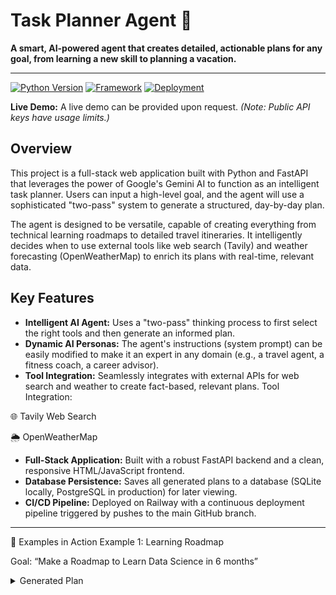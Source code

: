 # Task Planner Agent 🚀

**A smart, AI-powered agent that creates detailed, actionable plans for any goal, from learning a new skill to planning a vacation.**

---

[![Python Version](https://img.shields.io/badge/Python-3.12-blue.svg)](https://www.python.org/downloads/)
[![Framework](https://img.shields.io/badge/Framework-FastAPI-green.svg)](https://fastapi.tiangolo.com/)
[![Deployment](https://img.shields.io/badge/Deployed%20on-Railway-lightgrey.svg)](https://railway.app/)

**Live Demo:** A live demo can be provided upon request. *(Note: Public API keys have usage limits.)*

## Overview

This project is a full-stack web application built with Python and FastAPI that leverages the power of Google's Gemini AI to function as an intelligent task planner. Users can input a high-level goal, and the agent will use a sophisticated "two-pass" system to generate a structured, day-by-day plan.

The agent is designed to be versatile, capable of creating everything from technical learning roadmaps to detailed travel itineraries. It intelligently decides when to use external tools like web search (Tavily) and weather forecasting (OpenWeatherMap) to enrich its plans with real-time, relevant data.

## Key Features

* **Intelligent AI Agent:** Uses a "two-pass" thinking process to first select the right tools and then generate an informed plan.
* **Dynamic AI Personas:** The agent's instructions (system prompt) can be easily modified to make it an expert in any domain (e.g., a travel agent, a fitness coach, a career advisor).
* **Tool Integration:** Seamlessly integrates with external APIs for web search and weather to create fact-based, relevant plans.
Tool Integration:

🌐 Tavily Web Search

🌦️ OpenWeatherMap

* **Full-Stack Application:** Built with a robust FastAPI backend and a clean, responsive HTML/JavaScript frontend.
* **Database Persistence:** Saves all generated plans to a database (SQLite locally, PostgreSQL in production) for later viewing.
* **CI/CD Pipeline:** Deployed on Railway with a continuous deployment pipeline triggered by pushes to the main GitHub branch.

---
📝 Examples in Action
Example 1: Learning Roadmap

Goal: “Make a Roadmap to Learn Data Science in 6 months”

<details> <summary>Generated Plan</summary>

<details>
<summary>Click to see the Generated Plan</summary>

{
  "goal": "Make a Roadmap to Learn Data Science in 6 months",
  "overview": "A comprehensive 6-month roadmap progressing from fundamentals to advanced projects.",
  "estimated_duration": "6 months",
  "daily_breakdown": [
    {
      "day": 1,
      "focus": "Month 1: Python & Math",
      "tasks": [
        {
          "task": "Complete a Python fundamentals course",
          "estimated_time": "3 weeks",
          "priority": "high"
        },
        {
          "task": "Review Linear Algebra and Statistics basics",
          "estimated_time": "1 week",
          "priority": "high"
        }
      ]
    },
    {
      "day": 61,
      "focus": "Month 3: Machine Learning",
      "tasks": [
        {
          "task": "Learn supervised vs unsupervised learning with Scikit-learn",
          "estimated_time": "4 weeks",
          "priority": "high"
        }
      ]
    }
  ],
  "success_metrics": [
    "2 end-to-end projects",
    "Portfolio site with projects",
    "Core ML understanding"
  ],
  "potential_challenges": [
    "Finding good datasets",
    "Motivation dips",
    "Overwhelming scope"
  ]
}
</details>


Example 2: Travel Itinerary

Goal: “Plan a 4-day photography trip to London next week”

<details> <summary>Generated Plan</summary>

{
  "goal": "Plan a 4-day photography trip to London",
  "overview": "Photography-focused itinerary covering landmarks, hidden gems, and street life.",
  "estimated_duration": "4 days",
  "daily_breakdown": [
    {
      "day": 1,
      "focus": "Iconic Landmarks",
      "tasks": [
        {
          "task": "Shoot St. Paul’s Cathedral from Millennium Bridge",
          "estimated_time": "3 hours",
          "priority": "high"
        }
      ]
    }
  ],
  "success_metrics": [
    "20 portfolio-quality images",
    "5 iconic landmarks"
  ],
  "potential_challenges": [
    "London weather",
    "Tourist crowds"
  ]
}
</details>

🏗 Architecture
Code snippet

flowchart TD
    subgraph "User's Browser"
        A[Frontend - index.html]
    end

    subgraph "Railway.app Cloud Platform"
        B[FastAPI Backend - main.py]
        C[Database - PostgreSQL/SQLite]
    end
    
    subgraph "AI & Tools"
        D[AI Agent - agent.py]
        E[Google Gemini API]
        F[External Tools - tools.py]
        G[Tavily Web Search API]
        H[OpenWeatherMap API]
    end

    A --> B
    B --> D
    B --> C
    D --> E
    D --> F
    F --> G
    F --> H
    D --> B
    B --> A


⚙️ Tech Stack

Backend: Python, FastAPI, Uvicorn, Gunicorn

AI: Google Gemini

Database: SQLAlchemy ORM, SQLite (local), PostgreSQL (prod)

Frontend: HTML, CSS, Vanilla JavaScript

Deployment: Railway (auto-deploy from GitHub)

External APIs: Tavily (search), OpenWeatherMap (weather)

🔧 Local Setup
Prerequisites: Python 3.10+, Git

# 1. Clone
git clone https://github.com/YourUsername/Task-Planner-Agent.git
cd Task-Planner-Agent

# 2. Create & activate virtual env
python -m venv venv
source venv/bin/activate   # macOS/Linux
.\venv\Scripts\Activate.ps1 # Windows

# 3. Install dependencies
pip install -r requirements.txt

# 4. Environment variables (.env)
GEMINI_API_KEY="your_key"
TAVILY_API_KEY="your_key"
OPENWEATHER_API_KEY="your_key"

# 5. Run locally
uvicorn main:app --reload

Runs at: http://localhost:8000

🤖 AI Usage Disclosure

This project was developed with help from GitHub Copilot and other AI tools for:
Initial scaffolding & boilerplate
API integrations (Gemini, Tavily, Weather)
Error handling templates
Documentation drafts
All code was reviewed, tested, and customized for project needs.